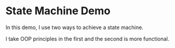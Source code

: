 # State Machine Demo
In this demo, I use two ways to achieve a state machine.

I take OOP principles in the first and the second is more functional.
